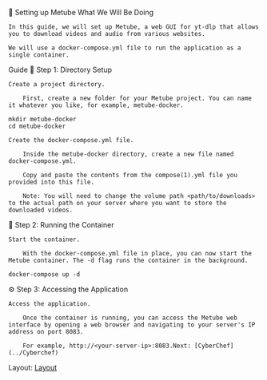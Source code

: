 🎵 Setting up Metube
What We Will Be Doing

    In this guide, we will set up Metube, a web GUI for yt-dlp that allows you to download videos and audio from various websites.

    We will use a docker-compose.yml file to run the application as a single container.

Guide
📂 Step 1: Directory Setup

    Create a project directory.

        First, create a new folder for your Metube project. You can name it whatever you like, for example, metube-docker.

    mkdir metube-docker
    cd metube-docker

    Create the docker-compose.yml file.

        Inside the metube-docker directory, create a new file named docker-compose.yml.

        Copy and paste the contents from the compose(1).yml file you provided into this file.

        Note: You will need to change the volume path <path/to/downloads> to the actual path on your server where you want to store the downloaded videos.

🚀 Step 2: Running the Container

    Start the container.

        With the docker-compose.yml file in place, you can now start the Metube container. The -d flag runs the container in the background.

    docker-compose up -d

⚙️ Step 3: Accessing the Application

    Access the application.

        Once the container is running, you can access the Metube web interface by opening a web browser and navigating to your server's IP address on port 8083.

        For example, http://<your-server-ip>:8083.Next: [CyberChef](../Cyberchef)
Layout: [Layout](../Layout)
